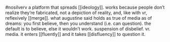 #nosilverv 
a platform that spreads [[ideology]]. 
works because people don’t realize they’re fabricated, not a depiction of reality, and, like with vr, reflexively [[merge]]. 
what augustine said holds as true of media as of dreams: you first believe, then you understand (i.e. can question). the default is to believe, else it wouldn’t work. 
suspension of disbelief.
vr.
media.
it enters [[fluently]] and it takes [[disfluency]] to question it.
